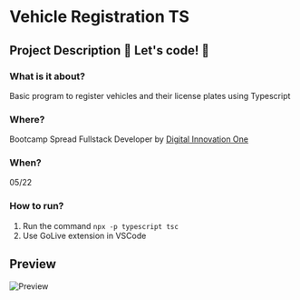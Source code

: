 # Vehicle Registration TS
## Project Description  🚀 Let's code! 🚀
### What is it about?
Basic program to register vehicles and their license plates using Typescript
### Where?
Bootcamp Spread Fullstack Developer by [Digital Innovation One](https://www.dio.me)
### When?
05/22
### How to run?
1) Run the command 
```npx -p typescript tsc```
2) Use GoLive extension in VSCode

## Preview
![Preview](https://raw.githubusercontent.com/antoniomarcelino/parking-system-ts/master/img.JPG)
